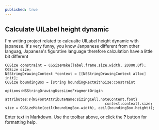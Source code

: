 ```yaml
---
published: true
---
```


## Calculate UILabel height dynamic
I'm writing project related to calcualte UILabel height dynamic with japanese. It's very funny, you know Janpanese different from other languag, Japanese's figurative language therefore calculation have a little bit different

    CGSize constraint = CGSizeMake(label.frame.size.width, 20000.0f);
	CGSize size;
	NSStringDrawingContext *context = [[NSStringDrawingContext alloc] init];
	CGSize boundingBox = [string boundingRectWithSize:constraint
                                                  options:NSStringDrawingUsesLineFragmentOrigin
                                               attributes:@{NSFontAttributeName:sizingCell.noteContent.font}
                                                  context:context].size;
	size = CGSizeMake(ceil(boundingBox.width), ceil(boundingBox.height));

Enter text in [Markdown](http://daringfireball.net/projects/markdown/). Use the toolbar above, or click the **?** button for formatting help.
